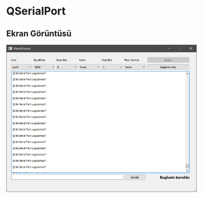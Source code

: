 # QSerialPort

## Ekran Görüntüsü
![ekran goruntusu](https://raw.githubusercontent.com/engincn/QSerialPort/master/QT%20ile%20seri%20port%20uygulamas%C4%B1.png)
